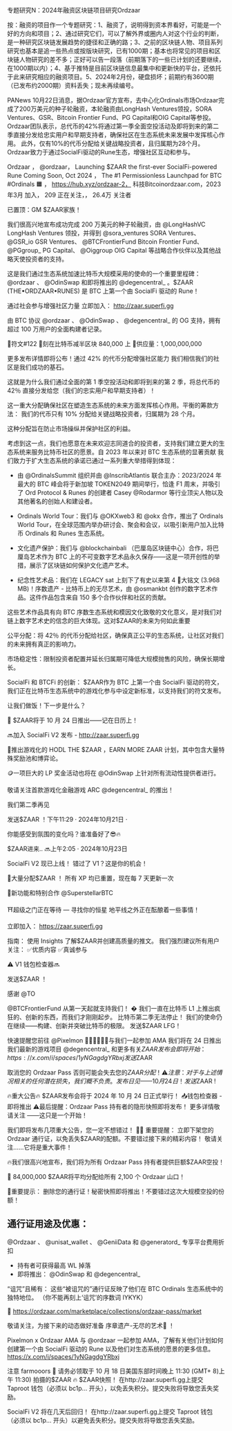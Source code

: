 专题研究N：2024年融资区块链项目研究Ordzaar


按：融资的项目作一个专题研究：1、融资了，说明得到资本界看好，可能是一个好的方向和项目；2、通过研究它们，可以了解外界或圈内人对这个行业的判断，是一种研究区块链发展趋势的捷径和正确的路；3、之前的区块链人物、项目系列研究也基本是追一些热点或按版块研究，已有1000期；基本也将常见的项目和区块链人物研究的差不多；正好可以告一段落（前期落下的一些已计划的还要继续，在1000期以内）；4、基于推特是目前区块链信息最集中和更新快的平台，还依托于此来研究相应的融资项目。5、2024年2月份，硬盘损坏；前期约有3600期（已发布约2000期）资料丢失；现未再续编号。


PANews 10月22日消息，据Ordzaar官方宣布，去中心化Ordinals市场Ordzaar完成了200万美元的种子轮融资，本轮融资由LongHash Ventures领投，SORA Ventures、GSR、Bitcoin Frontier Fund、PG Capital和OIG Capital等参投。Ordzaar团队表示，总代币的42%将通过第一季全面空投活动及即将到来的第二季直接分发给忠实用户和早期支持者，确保社区在生态系统未来发展中发挥核心作用。
此外，仅有10%的代币分配给关键战略投资者，且归属期为28个月。Ordzaar致力于通过SocialFi驱动的Rune生态，增强社区互动和参与。

Ordzaar
，
@ordzaar，
Launching $ZAAR the first-ever SocialFi-powered Rune 
Coming Soon, Oct 2024 
，
The #1 Permissionless Launchpad for BTC #Ordinals 🟧 ，
https://hub.xyz/ordzaar-2，
科技Bitcoinordzaar.com，2023年3月 加入，
209 正在关注，，
26.4万 关注者


已置顶：GM $ZAAR家族！

我们很高兴地宣布成功完成 200 万美元的种子轮融资，由
@LongHashVC
 LongHash Ventures 领投，并得到
@sora_ventures
 SORA Ventures、 
@GSR_io
 GSR Ventures、 
@BTCFrontierFund
 Bitcoin Frontier Fund、 
@PGgroup_
 PG Capital、 
@Oiggroup
 OIG Capital 等战略合作伙伴以及其他战略天使投资者的支持。

这是我们通过生态系统加速比特币大规模采用的使命的一个重要里程碑： 
@ordzaar
 、 
@OdinSwap
和即将推出的
@degencentral_
 。$ZAAR (THE•ORDZAAR•RUNES) 是 BTC 上第一个由 SocialFi 驱动的 Rune！

通过社会参与增强社区力量
立即加入： http://zaar.superfi.gg

由 BTC 协议
@ordzaar
 、 
@OdinSwap
 、 
@degencentral_
的 OG 支持，拥有超过 100 万用户的全面构建者记录。

🔳符文#122
🔳刻在比特币减半区块 840,000 上
🔳供应量：1,000,000,000

更多发布详情即将公布！通过 42% 的代币分配增强社区能力
我们相信我们的社区是我们成功的基石。

这就是为什么我们通过全面的第 1 季空投活动和即将到来的第 2 季，将总代币的 42％ 直接分发给您（我们的忠实用户和早期支持者）！

这一重大分配确保社区在塑造生态系统的未来方面发挥核心作用。平衡的筹款方法：
我们的代币只有 10% 分配给关键战略投资者，归属期为 28 个月。

这种分配旨在防止市场操纵并保护社区的利益。

考虑到这一点，我们也愿意在未来欢迎志同道合的投资者，支持我们建立更大的生态系统来服务比特币社区的愿景。自 2023 年以来对 BTC 生态系统的显著贡献
我们致力于扩大生态系统的承诺已通过一系列重大举措得到体现：

- 由
@OrdinalsSummit
组织并由
@InscribAtlantis
联合主办：2023/2024 年最大的 BTC 峰会将于新加坡 TOKEN2049 期间举行，恰逢 F1 周末，并吸引了 Ord Protocol & Runes 的创建者 Casey 
@Rodarmor
等行业顶尖人物以及其他著名的创始人和建设者。

- Ordinals World Tour：我们与
@OKXweb3
和
@okx
合作，推出了 Ordinals World Tour，在全球范围内举办研讨会、聚会和会议，以吸引新用户加入比特币 Ordinals 和 Runes 生态系统。

- 文化遗产保护：我们与
@blockchainbali
 （巴厘岛区块链中心）合作，将巴厘岛艺术作为 BTC 上的不可变数字艺术品永久保存——这是一项开创性的举措，展示了区块链如何保护文化遗产艺术。

- 纪念性艺术品：我们在 LEGACY sat 上刻下了有史以来第 4 ⃣大铭文 (3.968 MB)！序数遗产 - 比特币上的无尽艺术，由
@osmankbt
创作的数字艺术作品。这件作品包含来自 150 多个合作伙伴和社区的贡献。

这些艺术作品具有向 BTC 序数生态系统和模因文化致敬的文化意义，是对我们对链上数字艺术史的信念的巨大体现。这对$ZAAR的未来为何如此重要

公平分配：将 42％ 的代币分配给社区，确保真正公平的生态系统，让社区对我们的未来拥有真正的影响力。

市场稳定性：限制投资者配置并延长归属期可降低大规模抛售的风险，确保长期增长。

SocialFi 和 BTCFi 的创新： $ZAAR作为 BTC 上第一个由 SocialFi 驱动的符文，我们正在比特币生态系统中的游戏化参与中设定新标准，以支持我们的符文发布。

让我们做饭！下一步是什么？

🚀 $ZAAR将于 10 月 24 日推出——记在日历上！

🔜加入 SocialFi V2 发布 - http://zaar.superfi.gg

🎰推出游戏化的 HODL THE $ZAAR ，EARN MORE ZAAR 计划，其中包含大量特殊奖励池和博弈论。

🪙一项巨大的 LP 奖金活动也将在
@OdinSwap
上针对所有流动性提供者进行。

敬请关注首款游戏化金融游戏 ARC 
@degencentral_
的推出！

我们第二季再见

发送$ZAAR ！下午11:29 · 2024年10月21日
·

你能感受到氛围的变化吗？谁准备好了😎🔥

$ZAAR进来.. 🔜上午2:05 · 2024年10月23日

SocialFi V2 现已上线！
错过了 V1？这是你的机会！

💯大量分配$ZAAR ！
所有 XP 均已重置，现在每 7 天更新一次

🌟新功能和特别合作
@SuperstellarBTC
 
⛩️超级之门正在等待 — 寻找你的恒星
地平线之外正在酝酿着一些事情！

立即加入： https://zaar.superfi.gg

指南：
使用 Insights 了解$ZAAR并创建高质量的推文。
我们强烈建议所有用户关注：
✅优质内容
✅真诚参与

⚠️ V1 钱包检查器🔜

发送$ZAAR ！

感谢
@TO
 
@BTCFrontierFund
从第一天起就支持我们！ �
我们一直在比特币 L1 上推出疯狂的、创新的东西，而我们才刚刚起步。
比特币第二季无法停止！
我们的使命仍在继续——构建、创新并突破比特币的极限。
发送$ZAAR LFG！

快速提醒您前往
@Pixelmon
 😮‍💨😮‍💨😮‍💨与我们一起参加 AMA
我们将在 24 日推出我们最新的游戏项目
@degencentral_
和更多有关$ZAAR发布会
即将开始： https://x.com/i/spaces/1yNGagdgYRbxj
发送$ZAAR

取消您的 Ordzaar Pass 否则可能会失去您的$ZAAR分配！
⚠️注意：对于与上述情况相关的任何潜在损失，我们概不负责。
发布日见 — — 10 月 24 日！
发送$ZAAR ! 

🔥重大公告🔥
$ZAAR发布会将于 2024 年 10 月 24 日正式举行！
📥钱包检查器 - 即将推出
⚠️最后提醒：Ordzaar Pass 持有者的隐形快照即将发布！
更多详情敬请关注
——这只是一个开始！

我们即将发布几项重大公告，您一定不想错过！ 👀🔥
重要提醒：
立即下架您的 Ordzaar 通行证，以免丢失$ZAAR的配额。不要错过接下来的精彩内容！
敬请关注......它将是重大事件！

🔥我们很高兴地宣布，我们将为所有 Ordzaar Pass 持有者提供巨额$ZAAR空投！

💾 84,000,000 $ZAAR将平均分配给所有 2,100 个 Ordzaar 山口！

📢重要提示：
删除您的通行证！秘密快照即将推出！不要错过这次大规模空投的份额！

通行证用途及优惠：
- 
@Ordzaar
 、 
@unisat_wallet
 、 
@GeniiData
和
@generatord_
专享平台费用折扣
- 持有者可获得最高 WL 掉落
- 即将推出： 
@OdinSwap
和
@degencentral_


“诅咒”且稀有：
这些“被诅咒的”通行证反映了他们在 BTC Ordinals 生态系统中的独特地位。
（你不能再刻上‘诅咒’的序数词 IYKYK）

🔗 https://ordzaar.com/marketplace/collections/ordzaar-pass/market

敬请关注，为接下来的动态做好准备
序章遗产-无尽的艺术👀 ！

Pixelmon x Ordzaar AMA
与
@ordzaar
一起参加 AMA，了解有关他们计划如何创建第一个由 SocialFi 驱动的 Rune 以及他们对生态系统的愿景的更多信息。
https://x.com/i/spaces/1yNGagdgYRbxj

注意 farmooors 🚨
请务必领取于 10 月 18 日美国东部时间晚上 11:30 (GMT+ 8)上午 11:30) 拍摄的$ZAAR 🔥
$ZAAR快照！
在http://zaar.superfi.gg上提交 Taproot 钱包（必须以 bc1p... 开头），以免丢失积分。提交失败将导致您丢失奖励。


SocialFi V2 将在几天后回归！
在http://zaar.superfi.gg上提交 Taproot 钱包（必须以 bc1p... 开头）以避免丢失积分。提交失败将导致您丢失奖励。
